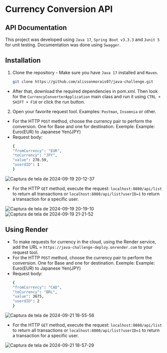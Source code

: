 # Currency Conversion API
## API Documentation
This project was developed using `Java 17`, `Spring Boot v3.3.3` and `Junit 5` for unit testing. Documentation was done using `Swagger`.
## Installation
1. Clone the repository - Make sure you have `Java 17` installed and `Maven`.
   ```bash
   git clone https://github.com/alissonmorais07/java-challenge.git
- After that, download the required dependencies in pom.xml. Then look for the `CurrencyConverterApplication` main class and run it using `CTRL + SHIFT + F10` or click the run button.

2. Open your favorite request tool. Examples: `Postman`, `Insomnia` or other.
- For the HTTP `POST` method, choose the currency pair to perform the conversion. One for Base and one for destination.
  Exemple: Example: Euro(EUR) to Japanese Yen(JPY)
- Request body:
  ```bash
  {
  "fromCurrency": "EUR",
  "toCurrency": "JPY",
  "value": 278.59,
  "userdID": 1
  }
![Captura de tela de 2024-09-19 20-12-37](https://github.com/user-attachments/assets/8639c40a-3568-4ca7-854e-125286414150)
- For the HTTP `GET` method, execute the request: `localhost:8080/api/list` to return all transactions or `localhost:8080/api/list?userID=1` to return a transaction for a specific user.

![Captura de tela de 2024-09-19 20-19-10](https://github.com/user-attachments/assets/873e2978-f91e-4813-8d02-7327dff24ae2)
![Captura de tela de 2024-09-19 21-21-52](https://github.com/user-attachments/assets/b9e16035-3eb4-4e55-8ad0-68ccda1f8fbc)

## Using Render
- To make requests for currency in the cloud, using the Render service, add the URL = `https://java-challenge-deploy.onrender.com` to your request tool.
- For the HTTP `POST` method, choose the currency pair to perform the conversion. One for Base and one for destination.
  Exemple: Example: Euro(EUR) to Japanese Yen(JPY)
- Request body:
  ```bash
  {
  "fromCurrency": "CAD",
  "toCurrency": "BRL",
  "value": 3675,
  "userdID": 2
  }
![Captura de tela de 2024-09-21 18-55-56](https://github.com/user-attachments/assets/dc3642bb-2afe-4e59-83a2-3609d4eeb6c6)
- For the HTTP `GET` method, execute the request: `localhost:8080/api/list` to return all transactions or `localhost:8080/api/list?userID=1` to return a transaction for a specific user.

![Captura de tela de 2024-09-21 18-57-29](https://github.com/user-attachments/assets/6e1bb37b-f952-4446-a820-ebcf2a9adc05)



